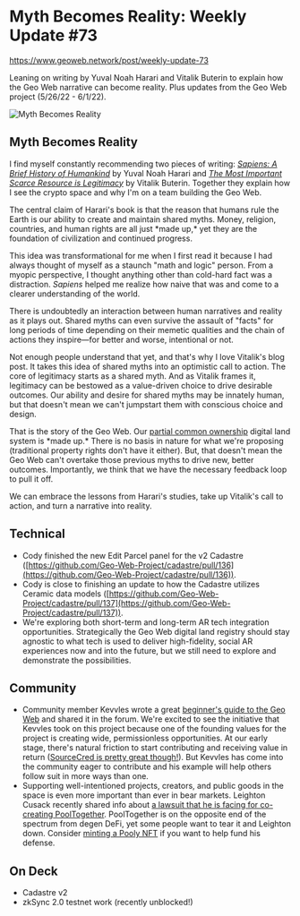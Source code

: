 # Myth Becomes Reality: Weekly Update #73

https://www.geoweb.network/post/weekly-update-73

Leaning on writing by Yuval Noah Harari and Vitalik Buterin to explain how the Geo Web narrative can become reality. Plus updates from the Geo Web project (5/26/22 - 6/1/22).

![Myth Becomes Reality](https://user-images.githubusercontent.com/15019279/171724617-a96994ca-f8b7-4b21-a52e-acaadad982f3.png)

## Myth Becomes Reality

I find myself constantly recommending two pieces of writing: [_Sapiens: A Brief History of Humankind_](https://www.ynharari.com/book/sapiens-2/) by Yuval Noah Harari and [_The Most Important Scarce Resource is Legitimacy_](https://vitalik.ca/general/2021/03/23/legitimacy.html) by Vitalik Buterin. Together they explain how I see the crypto space and why I&#39;m on a team building the Geo Web.

The central claim of Harari&#39;s book is that the reason that humans rule the Earth is our ability to create and maintain shared myths. Money, religion, countries, and human rights are all just \*made up,\* yet they are the foundation of civilization and continued progress.

This idea was transformational for me when I first read it because I had always thought of myself as a staunch &quot;math and logic&quot; person. From a myopic perspective, I thought anything other than cold-hard fact was a distraction. _Sapiens_ helped me realize how naive that was and come to a clearer understanding of the world.

There is undoubtedly an interaction between human narratives and reality as it plays out. Shared myths can even survive the assault of &quot;facts&quot; for long periods of time depending on their memetic qualities and the chain of actions they inspire—for better and worse, intentional or not.

Not enough people understand that yet, and that&#39;s why I love Vitalik&#39;s blog post. It takes this idea of shared myths into an optimistic call to action. The core of legitimacy starts as a shared myth. And as Vitalik frames it, legitimacy can be bestowed as a value-driven choice to drive desirable outcomes. Our ability and desire for shared myths may be innately human, but that doesn&#39;t mean we can&#39;t jumpstart them with conscious choice and design.

That is the story of the Geo Web. Our [partial common ownership](https://docs.geoweb.network/concepts/partial-common-ownership) digital land system is \*made up.\* There is no basis in nature for what we&#39;re proposing (traditional property rights don&#39;t have it either). But, that doesn&#39;t mean the Geo Web can&#39;t overtake those previous myths to drive new, better outcomes. Importantly, we think that we have the necessary feedback loop to pull it off.

We can embrace the lessons from Harari&#39;s studies, take up Vitalik&#39;s call to action, and turn a narrative into reality.

## Technical

- Cody finished the new Edit Parcel panel for the v2 Cadastre ([https://github.com/Geo-Web-Project/cadastre/pull/136](https://github.com/Geo-Web-Project/cadastre/pull/136)).
- Cody is close to finishing an update to how the Cadastre utilizes Ceramic data models ([https://github.com/Geo-Web-Project/cadastre/pull/137](https://github.com/Geo-Web-Project/cadastre/pull/137)).
- We&#39;re exploring both short-term and long-term AR tech integration opportunities. Strategically the Geo Web digital land registry should stay agnostic to what tech is used to deliver high-fidelity, social AR experiences now and into the future, but we still need to explore and demonstrate the possibilities.

## Community

- Community member Kevvles wrote a great [beginner&#39;s guide to the Geo Web](https://forum.geoweb.network/t/a-beginners-guide-to-the-geo-web/89) and shared it in the forum. We&#39;re excited to see the initiative that Kevvles took on this project because one of the founding values for the project is creating wide, permissionless opportunities. At our early stage, there&#39;s natural friction to start contributing and receiving value in return ([SourceCred is pretty great though!](https://geo-web-project.github.io/sourcecred-instance/#/accounts)). But Kevvles has come into the community eager to contribute and his example will help others follow suit in more ways than one.
- Supporting well-intentioned projects, creators, and public goods in the space is even more important than ever in bear markets. Leighton Cusack recently shared info about [a lawsuit that he is facing for co-creating PoolTogether](https://twitter.com/lay2000lbs/status/1529827211401842694). PoolTogether is on the opposite end of the spectrum from degen DeFi, yet some people want to tear it and Leighton down. Consider [minting a Pooly NFT](https://mint.pooltogether.com/) if you want to help fund his defense.

## On Deck

- Cadastre v2
- zkSync 2.0 testnet work (recently unblocked!)
